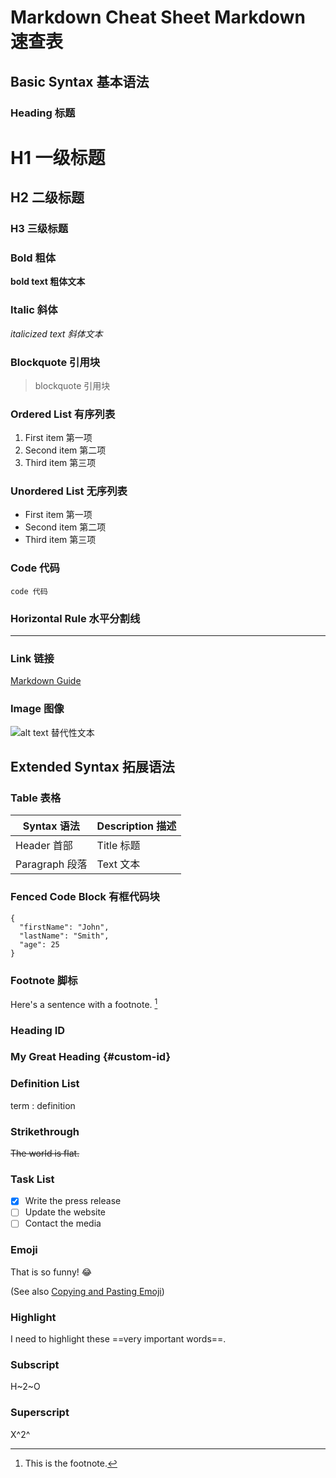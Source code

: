 # Markdown Cheat Sheet Markdown 速查表

## Basic Syntax 基本语法


### Heading 标题

# H1 一级标题
## H2 二级标题
### H3 三级标题

### Bold 粗体

**bold text 粗体文本**

### Italic 斜体

*italicized text 斜体文本*

### Blockquote 引用块

> blockquote 引用块

### Ordered List 有序列表

1. First item 第一项
2. Second item 第二项
3. Third item 第三项

### Unordered List 无序列表

- First item 第一项
- Second item 第二项
- Third item 第三项

### Code 代码

`code 代码`

### Horizontal Rule 水平分割线

---

### Link 链接

[Markdown Guide](https://www.markdownguide.org)

### Image 图像

![alt text 替代性文本](https://www.markdownguide.org/assets/images/tux.png)

## Extended Syntax 拓展语法


### Table 表格

| Syntax 语法 | Description 描述 |
| ----------- | ----------- |
| Header 首部 | Title 标题 |
| Paragraph 段落 | Text 文本 |

### Fenced Code Block 有框代码块

```
{
  "firstName": "John",
  "lastName": "Smith",
  "age": 25
}
```

### Footnote 脚标

Here's a sentence with a footnote. [^1]

[^1]: This is the footnote.

### Heading ID

### My Great Heading {#custom-id}

### Definition List

term
: definition

### Strikethrough

~~The world is flat.~~

### Task List

- [x] Write the press release
- [ ] Update the website
- [ ] Contact the media

### Emoji

That is so funny! :joy:

(See also [Copying and Pasting Emoji](https://www.markdownguide.org/extended-syntax/#copying-and-pasting-emoji))

### Highlight

I need to highlight these ==very important words==.

### Subscript

H~2~O

### Superscript

X^2^